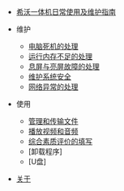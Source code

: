 - [希沃一体机日常使用及维护指南](/)

- 维护
  - [电脑死机的处理](maintennance/电脑死机的处理/电脑死机的处理.md)
  - [运行内存不足的处理](maintennance/运行内存不足的处理/运行内存不足的处理.md)
  - [息屏与亮屏故障的处理](maintennance/息屏与亮屏故障的处理/息屏与亮屏故障的处理.md)
  - [维护系统安全](maintennance/维护系统安全/维护系统安全.md)
  - [网络异常的处理](maintennance/网络异常的处理/网络异常的处理.md)

- 使用
  - [管理和传输文件](usage/管理和传输文件/管理和传输文件.md)
  - [播放视频和音频](usage/播放视频和音频/播放视频和音频.md)
  - [综合素质评价的填写](usage/综合素质评价的填写/综合素质评价的填写.md)
  - [卸载程序]
  - [U盘]

- [关于](about.md)